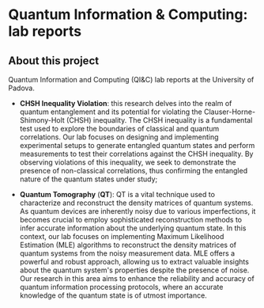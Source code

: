 # Quantum Information & Computing: lab reports

## About this project
Quantum Information and Computing (QI&C) lab reports at the University of Padova.

* **CHSH Inequality Violation**: this research delves into the realm of quantum entanglement and its potential for violating the Clauser-Horne-Shimony-Holt (CHSH) inequality. The CHSH inequality is a fundamental test used to explore the boundaries of classical and quantum correlations. Our lab focuses on designing and implementing experimental setups to generate entangled quantum states and perform measurements to test their correlations against the CHSH inequality. By observing violations of this inequality, we seek to demonstrate the presence of non-classical correlations, thus confirming the entangled nature of the quantum states under study;

* **Quantum Tomography** (**QT**): QT is a vital technique used to characterize and reconstruct the density matrices of quantum systems. As quantum devices are inherently noisy due to various imperfections, it becomes crucial to employ sophisticated reconstruction methods to infer accurate information about the underlying quantum state. In this context, our lab focuses on implementing Maximum Likelihood Estimation (MLE) algorithms to reconstruct the density matrices of quantum systems from the noisy measurement data. MLE offers a powerful and robust approach, allowing us to extract valuable insights about the quantum system's properties despite the presence of noise. Our research in this area aims to enhance the reliability and accuracy of quantum information processing protocols, where an accurate knowledge of the quantum state is of utmost importance.
